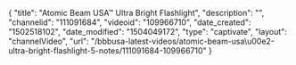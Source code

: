 {
    "title": "Atomic Beam USA&trade; Ultra Bright Flashlight",
    "description": "",
    "channelid": "111091684",
    "videoid": "109966710",
    "date_created": "1502518102",
    "date_modified": "1504049172",
    "type": "captivate",
    "layout": "channelVideo",
    "url": "\/bbbusa-latest-videos\/atomic-beam-usa\u00e2-ultra-bright-flashlight-5-notes\/111091684-109966710"
}